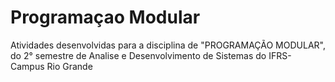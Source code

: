 # Programaçao Modular

Atividades desenvolvidas para a disciplina de "PROGRAMAÇÃO MODULAR", do 2° semestre de Analise e Desenvolvimento de Sistemas do IFRS- Campus Rio Grande
